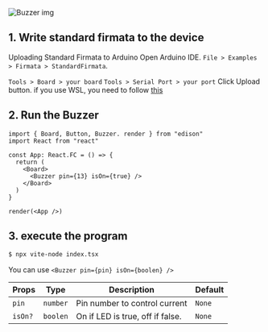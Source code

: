 
![Buzzer img](/img/Buzzer.svg)

## 1. Write standard firmata to the device
Uploading Standard Firmata to Arduino
Open Arduino IDE.
`File > Examples > Firmata > StandardFirmata`.

`Tools > Board > your board`
`Tools > Serial Port > your port`
Click Upload button. if you use WSL, you need to follow [this](/docs/Getting%20Started/How%20to%20WSL.md)


## 2. Run the Buzzer

```tsx title="index.tsx"
import { Board, Button, Buzzer. render } from "edison"
import React from "react"

const App: React.FC = () => {
  return (
    <Board>
      <Buzzer pin={13} isOn={true} />
    </Board>
  )
}

render(<App />)
```


## 3. execute the program
```bash
$ npx vite-node index.tsx 
```

You can use `<Buzzer pin={pin} isOn={boolen} />`

| Props | Type   | Description      | Default |
|-----------|--------|------------------|---------|
| `pin`      | `number`  | Pin number to control current     | `None` |
| `isOn?`      | `boolen`  | On if LED is true, off if false.    | `None` |


